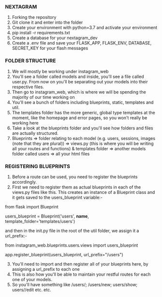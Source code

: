 ### NEXTAGRAM

1. Forking the repository
2. Git clone it and enter into the folder
3. Create your environment with python=3.7 and activate your environment
4. pip install -r requirements.txt
5. Create a database for your nextagram_dev
6. Create a .env file and save your FLASK_APP, FLASK_ENV, DATABASE, SECRET_KEY for your flash messages

### FOLDER STRUCTURE

1. We will mostly be working under instagram_web
2. You'll see a folder called models and inside, you'll see a file called user.py. From now on you'll be separating out your models into their respective files.
3. Then go to instagram_web, which is where we will be spending the majority of our time working on
4. You'll see a bunch of folders including blueprints, static, templates and util.
5. The templates folder has the more generic, global type templates at the moment, like the homepage and error pages, so you won't really be working here
6. Take a look at the blueprints folder and you'll see how folders and files are actually structured.
7. Blueprints => folder relating to each model (e.g. users, sessions, images (note that they are plural)) => views.py (this is where you will be writing all your routes and functions) & templates folder => another models folder called users => all your html files

### REGISTERING BLUEPRINTS

1. Before a route can be used, you need to register the blueprints accordingly.
2. First we need to register them as actual blueprints in each of the views.py files like this. This creates an instance of a Blueprint class and it gets saved to the users_blueprint variable:-

from flask import Blueprint

users_blueprint = Blueprint('users',
**name**,
template_folder='templates/users')

and then in the init.py file in the root of the util folder, we assign it a url_prefix:-

from instagram_web.blueprints.users.views import users_blueprint

app.register_blueprint(users_blueprint, url_prefix="/users")

3. You'll need to import and then register all of your blueprints here, by assigning a url_prefix to each one
4. This is also how you'll be able to maintain your restful routes for each one of your models.
5. So you'll have something like /users/; /users/new; users/show; users/<id>/edit etc. etc.
